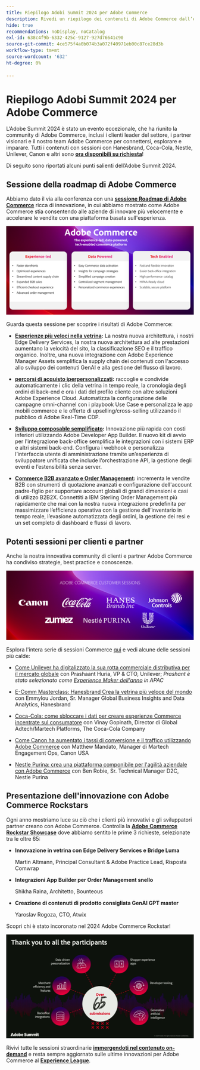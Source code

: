```yaml
---
title: Riepilogo Adobi Summit 2024 per Adobe Commerce
description: Rivedi un riepilogo dei contenuti di Adobe Commerce dall’evento di Adobe Summit 2024.
hide: true
recommendations: noDisplay, noCatalog
exl-id: 638c4f9b-6332-425c-9127-927d76641c90
source-git-commit: 4ce575f4a0b074b3a072f40971eb00c87ce28d3b
workflow-type: tm+mt
source-wordcount: '632'
ht-degree: 0%

---
```


# Riepilogo Adobi Summit 2024 per Adobe Commerce

L’Adobe Summit 2024 è stato un evento eccezionale, che ha riunito la community di Adobe Commerce, inclusi i clienti leader del settore, i partner visionari e il nostro team Adobe Commerce per connettersi, esplorare e imparare. Tutti i contenuti con sessioni con Hanesbrand, Coca-Cola, Nestle, Unilever, Canon e altri sono [**ora disponibili su richiesta**](https://business.adobe.com/summit/2024/sessions.html?Track=Commerce)!

Di seguito sono riportati alcuni punti salienti dell’Adobe Summit 2024.

## Sessione della roadmap di Adobe Commerce

Abbiamo dato il via alla conferenza con una [**sessione Roadmap di Adobe Commerce**](https://business.adobe.com/summit/2024/sessions/adobe-commerce-2024-product-roadmap-review-s432.html) ricca di innovazione, in cui abbiamo mostrato come Adobe Commerce stia consentendo alle aziende di innovare più velocemente e accelerare le vendite con una piattaforma basata sull&#39;esperienza.

![Schermata di un computer](../../assets/events/image1.png)

Guarda questa sessione per scoprire i risultati di Adobe Commerce:

- **[Esperienze più veloci nella vetrina](https://experienceleague.adobe.com/developer/commerce/storefront/):** La nostra nuova architettura, i nostri Edge Delivery Services, la nostra nuova architettura ad alte prestazioni aumentano la velocità del sito, la classificazione SEO e il traffico organico. Inoltre, una nuova integrazione con Adobe Experience Manager Assets semplifica la supply chain dei contenuti con l&#39;accesso allo sviluppo dei contenuti GenAI e alla gestione del flusso di lavoro.

- **[percorsi di acquisto iperpersonalizzati](https://experienceleague.adobe.com/en/docs/commerce-admin/customers/customers-menu/personalize-scale):** raccoglie e condivide automaticamente i clic della vetrina in tempo reale, la cronologia degli ordini di back-end e ora i dati del profilo cliente con altre soluzioni Adobe Experience Cloud. Automatizza la configurazione delle campagne omni-channel con i playbook Use Case e personalizza le app mobili commerce e le offerte di upselling/cross-selling utilizzando il pubblico di Adobe Real-Time CDP.

- **[Sviluppo composable semplificato](https://developer.adobe.com/commerce/extensibility/app-development/learning-path/):** Innovazione più rapida con costi inferiori utilizzando Adobe Developer App Builder. Il nuovo kit di avvio per l&#39;integrazione back-office semplifica le integrazioni con i sistemi ERP e altri sistemi back-end. Configura i webhook e personalizza l’interfaccia utente di amministrazione tramite un’esperienza di sviluppatore unificata che include l’orchestrazione API, la gestione degli eventi e l’estensibilità senza server.

- **[Commerce B2B avanzato e Order Management](https://experienceleague.adobe.com/en/docs/commerce-admin/b2b/introduction):** incrementa le vendite B2B con strumenti di quotazione avanzati e configurazione dell&#39;account padre-figlio per supportare account globali di grandi dimensioni e casi di utilizzo B2B2X. Connettiti a IBM Sterling Order Management più rapidamente che mai con la nostra nuova integrazione predefinita per massimizzare l’efficienza operativa con la gestione dell’inventario in tempo reale, l’evasione automatizzata degli ordini, la gestione dei resi e un set completo di dashboard e flussi di lavoro.

## Potenti sessioni per clienti e partner

Anche la nostra innovativa community di clienti e partner Adobe Commerce ha condiviso strategie, best practice e conoscenze.

![Un gruppo di logo su sfondo viola](../../assets/events/image2.png)

Esplora l&#39;intera serie di sessioni Commerce [qui](https://business.adobe.com/summit/2024/sessions.html?Track=Commerce) e vedi alcune delle sessioni più calde:

- [Come Unilever ha digitalizzato la sua rotta commerciale distributiva per il mercato globale](https://business.adobe.com/summit/2024/sessions/how-unilever-digitized-its-distributive-trade-rout-s430.html) con Prashaant Huria, VP &amp; CTO, Unilever; *Prashant è stato selezionato come [Experience Maker dell&#39;anno](https://www.adobeexperienceawards.com/stories2024) in APAC*

- [E-Comm Masterclass: Hanesbrand Crea la vetrina più veloce del mondo](https://business.adobe.com/summit/2024/sessions/ecomm-masterclass-hanesbrands-creates-the-worlds-f-s435.html) con Emmylou Jordan, Sr. Manager Global Business Insights and Data Analytics, Hanesbrand

- [Coca-Cola: come sbloccare i dati per creare esperienze Commerce incentrate sul consumatore](https://business.adobe.com/summit/2024/sessions/cocacola-unlocking-data-to-create-consumercentric-s434.html) con Vinay Gopinath, Director di Global Adtech/Martech Platforms, The Coca-Cola Company

- [Come Canon ha aumentato i tassi di conversione e il traffico utilizzando Adobe Commerce](https://business.adobe.com/summit/2024/sessions/how-canon-increased-conversion-rates-and-traffic-u-s438.html) con Matthew Mandato, Manager di Martech Engagement Ops, Canon USA

- [Nestle Purina: crea una piattaforma componibile per l&#39;agilità aziendale con Adobe Commerce](https://business.adobe.com/summit/2024/sessions/purina-takes-composable-commerce-approach-to-boost-s437.html) con Ben Robie, Sr. Technical Manager D2C, Nestle Purina

## Presentazione dell&#39;innovazione con Adobe Commerce Rockstars

Ogni anno mostriamo luce su ciò che i clienti più innovativi e gli sviluppatori partner creano con Adobe Commerce. Controlla la **[Adobe Commerce Rockstar Showcase](https://business.adobe.com/summit/2024/sessions/adobe-commerce-rockstar-showcase-s431.html)** dove abbiamo sentito le prime 3 richieste, selezionate tra le oltre 65:

- **Innovazione in vetrina con Edge Delivery Services e Bridge Luma**

  Martin Altmann, Principal Consultant &amp; Adobe Practice Lead, Risposta Comwrap

- **Integrazioni App Builder per Order Management snello**

  Shikha Raina, Architetto, Bounteous

- **Creazione di contenuti di prodotto consigliata GenAI GPT master**

  Yaroslav Rogoza, CTO, Atwix

Scopri chi è stato incoronato nel 2024 Adobe Commerce Rockstar!

![Schermata di sfondo nero con testo e icone in bianco](../../assets/events/image3.png)

Rivivi tutte le sessioni straordinarie **[immergendoti nel contenuto on-demand](https://business.adobe.com/summit/2024/sessions.html?Track=Commerce)** e resta sempre aggiornato sulle ultime innovazioni per Adobe Commerce al [**Experience League**](https://experienceleague.adobe.com/en/docs/commerce-admin/start/about).
